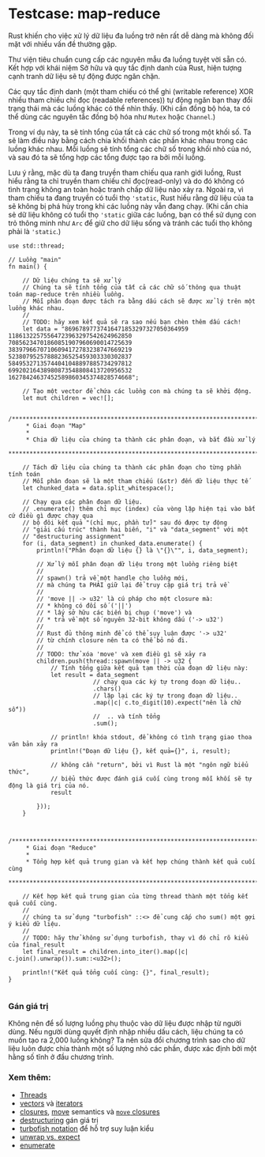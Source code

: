 # Testcase: map-reduce

Rust khiến cho việc xử lý dữ liệu đa luồng trở nên rất dễ dàng mà không đối mặt với
nhiều vấn đề thường gặp.

Thư viện tiêu chuẩn cung cấp các nguyên mẫu đa luồng tuyệt vời sẵn có. Kết hợp với khái niệm Sở hữu và quy tắc
định danh của Rust, hiện tượng cạnh tranh dữ liệu sẽ tự động được ngăn chặn.

Các quy tắc định danh (một tham chiếu có thể ghi (writable reference) XOR nhiều tham chiếu chỉ đọc (readable references))
tự động ngăn bạn thay đổi trạng thái mà các luồng khác có thể nhìn thấy. (Khi cần đồng bộ hóa, ta có thể
dùng các nguyên tắc đồng bộ hóa như `Mutex` hoặc `Channel`.)

Trong ví dụ này, ta sẽ tính tổng của tất cả các chữ số trong một khối số.
Ta sẽ làm điều này bằng cách chia khối thành các phần khác nhau trong các luồng khác nhau.
Mỗi luồng sẽ tính tổng các chữ số trong khối nhỏ của nó, và sau đó ta sẽ tổng hợp các tổng được tạo ra bởi mỗi luồng.

Lưu ý rằng, mặc dù ta đang truyền tham chiếu qua ranh giới luồng, Rust hiểu rằng ta
chỉ truyền tham chiếu chỉ đọc(read-only) và do đó không có tình trạng không an toàn hoặc tranh chấp dữ liệu
nào xảy ra. Ngoài ra, vì tham chiếu ta đang truyền có tuổi thọ `'static`, Rust hiểu rằng dữ
liệu của ta sẽ không bị phá hủy trong khi các luồng này vẫn đang chạy.
(Khi cần chia sẻ dữ liệu không có tuổi thọ `'static` giữa các luồng, bạn có thể sử dụng con trỏ
thông minh như `Arc` để giữ cho dữ liệu sống và tránh các tuổi thọ không phải là `'static`.)


```rust,editable
use std::thread;

// Luồng "main"
fn main() {

    // Dữ liệu chúng ta sẽ xử lý
    // Chúng ta sẽ tính tổng của tất cả các chữ số thông qua thuật toán map-reduce trên nhiều luồng.
    // Mỗi phân đoạn được tách ra bằng dấu cách sẽ được xử lý trên một luồng khác nhau.
    //
    // TODO: hãy xem kết quả sẽ ra sao nếu bạn chèn thêm dấu cách!
    let data = "86967897737416471853297327050364959
11861322575564723963297542624962850
70856234701860851907960690014725639
38397966707106094172783238747669219
52380795257888236525459303330302837
58495327135744041048897885734297812
69920216438980873548808413720956532
16278424637452589860345374828574668";

    // Tạo một vector để chứa các luồng con mà chúng ta sẽ khởi động.
    let mut children = vec![];

    /*************************************************************************
     * Giai đoạn "Map"
     *
     * Chia dữ liệu của chúng ta thành các phân đoạn, và bắt đầu xử lý
     ************************************************************************/

    // Tách dữ liệu của chúng ta thành các phân đoạn cho từng phần tính toán
    // Mỗi phân đoạn sẽ là một tham chiếu (&str) đến dữ liệu thực tế
    let chunked_data = data.split_whitespace();

    // Chạy qua các phân đoạn dữ liệu.
    // .enumerate() thêm chỉ mục (index) của vòng lặp hiện tại vào bất cứ điều gì được chạy qua
    // bộ đôi kết quả "(chỉ mục, phần tử)" sau đó được tự động
    // "giải cấu trúc" thành hai biến, "i" và "data_segment" với một
    // "destructuring assignment"
    for (i, data_segment) in chunked_data.enumerate() {
        println!("Phân đoạn dữ liệu {} là \"{}\"", i, data_segment);

        // Xử lý mỗi phân đoạn dữ liệu trong một luồng riêng biệt
        //
        // spawn() trả về một handle cho luồng mới,
        // mà chúng ta PHẢI giữ lại để truy cập giá trị trả về
        //
        // 'move || -> u32' là cú pháp cho một closure mà:
        // * không có đối số ('||')
        // * lấy sở hữu các biến bị chụp ('move') và
        // * trả về một số nguyên 32-bit không dấu ('-> u32')
        //
        // Rust đủ thông minh để có thể suy luận được '-> u32' 
        // từ chính closure nên ta có thể bỏ nó đi.
        //
        // TODO: thử xóa 'move' và xem điều gì sẽ xảy ra
        children.push(thread::spawn(move || -> u32 {
            // Tính tổng giữa kết quả tạm thời của đoạn dữ liệu này:
            let result = data_segment
                        // chạy qua các ký tự trong đoạn dữ liệu..
                        .chars()
                        // lặp lại các ký tự trong đoạn dữ liệu..
                        .map(|c| c.to_digit(10).expect("nên là chữ số"))
                        //  .. và tính tổng
                        .sum();

            // println! khóa stdout, để không có tình trạng giao thoa văn bản xảy ra
            println!("Đoạn dữ liệu {}, kết quả={}", i, result);

            // không cần "return", bởi vì Rust là một "ngôn ngữ biểu thức",
            // biểu thức được đánh giá cuối cùng trong mỗi khối sẽ tự động là giá trị của nó.
            result

        }));
    }


    /*************************************************************************
     * Giai đoạn "Reduce"
     *
     * Tổng hợp kết quả trung gian và kết hợp chúng thành kết quả cuối cùng
     ************************************************************************/

    // Kết hợp kết quả trung gian của từng thread thành một tổng kết quả cuối cùng.
    //
    // chúng ta sử dụng "turbofish" ::<> để cung cấp cho sum() một gợi ý kiểu dữ liệu.
    //
    // TODO: hãy thử không sử dụng turbofish, thay vì đó chỉ rõ kiểu của final_result
    let final_result = children.into_iter().map(|c| c.join().unwrap()).sum::<u32>();

    println!("Kết quả tổng cuối cùng: {}", final_result);
}


```

### Gán giá trị
Không nên để số lượng luồng phụ thuộc vào dữ liệu được nhập từ người dùng.
Nếu người dùng quyết định nhập nhiều dấu cách, liệu chúng ta có muốn tạo ra 2,000 luồng không?
Ta nên sửa đổi chương trình sao cho dữ liệu luôn được chia thành một số lượng nhỏ các phần, được xác định
bởi một hằng số tĩnh ở đầu chương trình.

### Xem thêm:
* [Threads][thread]
* [vectors][vectors] và [iterators][iterators]
* [closures][closures], [move][move] semantics và [`move` closures][move_closure]
* [destructuring][destructuring] gán giá trị
* [turbofish notation][turbofish] để hỗ trợ suy luận kiểu
* [unwrap vs. expect][unwrap]
* [enumerate][enumerate]

[thread]: ../threads.md
[vectors]: ../../std/vec.md
[iterators]: ../../trait/iter.md
[destructuring]: https://doc.rust-lang.org/book/ch18-03-pattern-syntax.html#destructuring-to-break-apart-values
[closures]: ../../fn/closures.md
[move]: ../../scope/move.md
[move_closure]: https://doc.rust-lang.org/book/ch13-01-closures.html#closures-can-capture-their-environment
[turbofish]: https://doc.rust-lang.org/book/appendix-02-operators.html?highlight=turbofish
[unwrap]: ../../error/option_unwrap.md
[enumerate]: https://doc.rust-lang.org/book/loops.html#enumerate